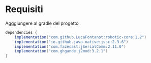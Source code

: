# Requisiti
Agggiungere al gradle del progetto
```gradle
dependencies {
    implementation("com.github.LucaFontanot:robotic-core:1.2")
    implementation("io.github.java-native:jssc:2.9.6")
    implementation("com.fazecast:jSerialComm:2.11.0")
    implementation("com.ghgande:j2mod:3.2.1")
}
```

